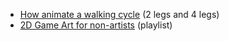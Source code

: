 * [How animate a walking cycle](https://www.youtube.com/watch?v=dYCGMdQgs-I) (2 legs and 4 legs)
* [2D Game Art for non-artists](https://www.youtube.com/watch?v=n_C3XWJp_jQ&index=35&list=WL) (playlist)